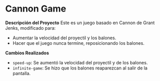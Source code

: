 # Cannon Game

**Descripción del Proyecto**
Este es un juego basado en Cannon de Grant Jenks, modificado para:
- Aumentar la velocidad del proyectil y los balones.
- Hacer que el juego nunca termine, reposicionando los balones.

**Cambios Realizados**
- `speed-up`: Se aumentó la velocidad del proyectil y de los balones.
- `infinite-game`: Se hizo que los balones reaparezcan al salir de la pantalla.
